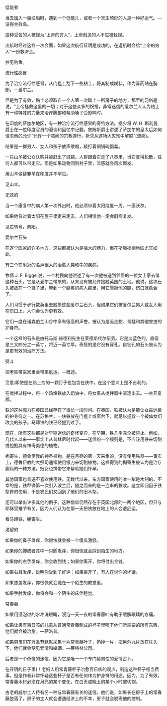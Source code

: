 <title>Encyclopedia of Superstitions</title> <link href="e9780806536248_css.css" rel="stylesheet" type="text/css"> 

低能者

当去加入一艘渔船时，遇到一个低能儿，或者一个天生畸形的人是一种好运气。—设得兰群岛。

这种受苦的人被视为“上帝的穷人”，上帝创造的人不应被轻视。

出航时经过这样一次会面，如果这次航行证明是成功的，在返航时会给“上帝的穷人”一份救济金。

参见钓鱼。

流行性感冒

为了治疗流行性感冒，从门槛上刮下一些粘土，将其制成糊状，作为膏药贴在胸部。—爱尔兰。

但是为了有效，黏土必须取自一个人第一次踏上一所房子的地方，那里的习俗是说，“上帝拯救这里的一切；对于这些众多的祝福，非常迷信的爱尔兰人认为粘土有一种特殊的力量来治疗胸部和帮助嗓子受影响时。

在印度的萨加尔地区，有一种治疗流行性感冒的奇特方法。据少将 W. H .斯利曼爵士在一位印度官员的漫谈和回忆中记载。詹姆斯爵士讲述了萨加尔的皇太后如何请求他的允许“允许一个喧闹的宗教游行，祈求从这场大灾难中解脱”(流感)。

结果是一群男人、女人和孩子放声歌唱，敲打着铜锅碗瓢盆。

一只山羊被公众认购并被赶出了城镇。人群跟着它走了八英里，当它变得松散，任何人都可以带走它。但是如果动物回到村子里，流感就会再次爆发。

用山羊做替罪羊在印度并不罕见。

见山羊。

无效的

当一个康复中的病人第一次外出时，他必须带着太阳绕屋一周。—康沃尔。

如果他背对着太阳在屋子里走来走去，人们相信他一定会旧病复发。

见右转弯，向阳。

爱尔兰石头

在这个国家的许多地方，这些都被认为是强大的魅力，但在斯坦福德地区尤其如此。

有三个在附近的名声很大的治愈人类和牛的疾病。

牧师 J. F. Bigge 说，一个村民向他讲述了有一次他被送到邻居的一位女士家去借这种石头。它是从爱尔兰带来的，从来没有被允许接触英国的土地。他说，这块石头被放在一个篮子里，带到一个腿疼的病人那里，用它摩擦他的腿，伤口就愈合了。

人们习惯于步行数英里去触摸这些爱尔兰石头，但如果它们被爱尔兰男人或女人用在伤口上，人们会认为更有效。

它们一度在诺森伯兰山谷中享有很高的声誉，被认为是驱走蛇、青蛙和其他害虫的护身符。

一个这样的石头是由托马斯·赫德利先生在莱德斯代尔伍劳。它是淡蓝色的，直径是三又四分之一英寸，将近一英寸厚。奇怪的是它没有穿孔。自钻孔的石头被认为是更有效的治疗方法。

熨斗

把老铁带进家里会带来厄运。—概述。

注意:即使是在路上捡的一颗钉子也包含在铁中，在这个意义上是不吉利的。

在搅拌过程中，将一个热烙铁放入奶油中，将女巫从搅拌器中驱逐出去。—兰开夏郡。

铁的这种魔力在英国已经存在了很长一段时间。在英国，铁被认为是能让女巫远离的护身符之一。在苏格兰，一块铁放在门槛上或窗台下，就足以拯救一个被仙女们改变的孩子。马蹄铁的铁已经提到过了。

现在，所有这些都是对早期迷信的奇怪变异，在早期，铁几乎完全被禁止。例如，几代人以来——事实上从普林尼时代起——迷信的一个规则是，不应该用铁来切割或挖掘具有神奇美德的植物。

槲寄生，德鲁伊教的神圣植物，是在月亮的第一天采集的，没有使用铁器——事实上，德鲁伊教的大祭司通常使用银刀来切割植物。这样得到的槲寄生被认为是治疗癫痫的一种方法。妇女也携带它来帮助她们怀孕。

其他国家也普遍不喜欢使用铁。无数代以来，东方国家使用的唯一犁是木制的。不幸的是，铁犁铧第一次引入波兰后，随之而来的是一连串的歉收。这立即归因于铁犁铧的使用，于是农民们又回到了他们的旧木犁。

还可以举出许多其他的例子。这种信仰仍然存在于英国北部的一两个地区，但只与耶稣受难节有关，因为人们认为在那一天把铁放在地上的人会遭厄运。

看马蹄铁，槲寄生。

渴望的

如果你的鼻子发痒，你很快就会被一个傻瓜激怒。

如果你的脚或者其中一只脚发痒，你很快就会踩到陌生的地方。

如果你的右手发痒，你会收到钱；如果你离开，你将付出金钱。

如果右耳发痒，说明你受到了好评；如果离开了，有人在说你的坏话。

如果膝盖发痒，你很快就会跪在一个陌生的教堂里。

如果手肘发痒，你将会和一个陌生的床伴睡觉。

常春藤

如果用浸泡过的水冲洗眼睛，浸泡一天一夜的常春藤叶有助于缓解眼睛的疼痛。

如果让患有百日咳的儿童从普通常青藤制成的杯子里喝下他们所需要的所有东西，他们就会被治愈。—萨洛普。

如果男孩们在万圣节默默采集十片常青藤叶子，扔掉一片，把另外九片放在枕头下，他们就会梦见爱情和婚姻。—莱特林公司。

后者是一个奇怪的迷信，因为它是唯一一个专门给男性的爱情占卜。

在开明的日子里(！老妇人用常青藤杯子治愈百日咳的观点，制造这种杯子相当费事。但是作者非常怀疑这些杯子是否有任何作为护身符的用途，因为，为了有效，常春藤木材必须在月亮的某个变化，在白天或晚上的某个小时被切割。

古老的威尔士人持有另一种与常春藤有关的迷信。他们说，如果长在房子上的常春藤脱落了，房子的主人就会遭遇经济上的不幸，房子就会脱离他的控制。